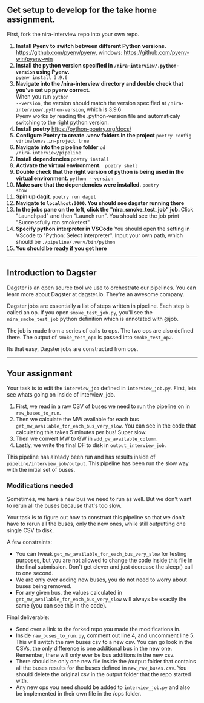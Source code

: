 ## Get setup to develop for the take home assignment.

First, fork the nira-interview repo into your own repo.

1. <b>Install Pyenv to switch between different Python versions.</b> <br>
   https://github.com/pyenv/pyenv, windows: https://github.com/pyenv-win/pyenv-win
2. <b>Install the python version specified in <code>/nira-interview/.python-version</code> using Pyenv.</b> <code> pyenv install 3.9.6 </code>
3. <b>Navigate into the /nira-interview directory and double check that you've set up pyenv correct. </b> <br>
   When you run <code>python --version</code>, the version should match the version specified at <code>/nira-interview/.python-version</code>, which is 3.9.6 <br>
   Pyenv works by reading the .python-version file and automaticaly switching to the right python version.
4. <b>Install poetry</b> https://python-poetry.org/docs/
5. <b>Configure Poetry to create .venv folders in the project</b> <code>poetry config virtualenvs.in-project true</code>
6. <b>Navigate into the pipeline folder</b> <code>cd /nira-interview/pipeline</code>
7. <b>Install dependencies</b> <code>poetry install</code>
8. <b>Activate the virtual environment.</b> <code> poetry shell </code>
9. <b>Double check that the right version of python is being used in the virtual environment.</b> <code>python --version</code>
10. <b>Make sure that the dependencies were installed.</b> <code>poetry show</code>
11. <b>Spin up dagit. </b> <code>poetry run dagit</code>
12. <b>Navigate to <code>localhost:3000</code>. You should see dagster running there </b>
13. <b>In the jobs pane on the left, click the "nira_smoke_test_job" job. </b> Click "Launchpad" and then "Launch run". You should see the job print "Successfully ran smoketest".
14. <b>Specify python interpreter in VSCode</b> You should open the setting in VScode to "Python: Select interpreter". Input your own path, which should be <code>./pipeline/.venv/bin/python</code>
15. <b>You should be ready if you get here</b>

---

## Introduction to Dagster

Dagster is an open source tool we use to orchestrate our pipelines. You can learn more about Dagster at dagster.io. They're an awesome company.

Dagster jobs are essentially a list of steps written in pipeline. Each step is called an op. If you open <code>smoke_test_job.py</code>, you'll see the <code>nira_smoke_test_job</code> python definition which is annotated with @job.

The job is made from a series of calls to ops. The two ops are also defined there. The output of <code>smoke_test_op1</code> is passed into <code>smoke_test_op2</code>.

Its that easy, Dagster jobs are constructed from ops.

---

## Your assignment

Your task is to edit the <code>interview_job</code> defined in <code>interview_job.py</code>. First, lets see whats going on inside of interview_job.

1. First, we read in a raw CSV of buses we need to run the pipeline on in <code>raw_buses_to_run</code>.
2. Then we calculate the MW available for each bus <code>get_mw_available_for_each_bus_very_slow</code>. You can see in the code that calculating this takes 5 minutes per bus! Super slow.
3. Then we convert MW to GW in <code>add_gw_available_column</code>.
4. Lastly, we write the final DF to disk in <code>output_interview_job</code>.

This pipeline has already been run and has results inside of <code>pipeline/interview_job/output</code>. This pipeline has been run the slow way with the initial set of buses.

### Modifications needed

Sometimes, we have a new bus we need to run as well. But we don't want to rerun all the buses because that's too slow.

Your task is to figure out how to construct this pipeline so that we don't have to rerun all the buses, only the new ones, while still outputting one single CSV to disk.

A few constraints:

- You can tweak <code>get_mw_available_for_each_bus_very_slow</code> for testing purposes, but you are not allowed to change the code inside this file in the final submission. Don't get clever and just decrease the sleep() call to one second.
- We are only ever adding new buses, you do not need to worry about buses being removed. 
- For any given bus, the values calculated in <code>get_mw_available_for_each_bus_very_slow</code> will always be exactly the same (you can see this in the code).

Final deliverable:

- Send over a link to the forked repo you made the modifications in.
- Inside <code>raw_buses_to_run.py</code>, comment out line 4, and uncomment line 5. This will switch the raw buses csv to a new csv. You can go look in the CSVs, the only difference is one additional bus in the new one. Remember, there will only ever be bus additions in the new csv.
- There should be only one new file inside the /output folder that contains all the buses results for the buses defined in <code>new_raw_buses.csv</code>. You should delete the original csv in the output folder that the repo started with.
- Any new ops you need should be added to <code>interview_job.py</code> and also be implemented in their own file in the /ops folder.
